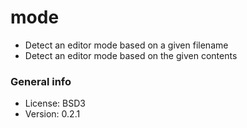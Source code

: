 # mode

* Detect an editor mode based on a given filename
* Detect an editor mode based on the given contents

### General info

* License: BSD3
* Version: 0.2.1
